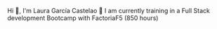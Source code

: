 Hi 👋, I'm Laura García Castelao
🔭 I am currently training in a Full Stack development Bootcamp with FactoriaF5 (850 hours)
